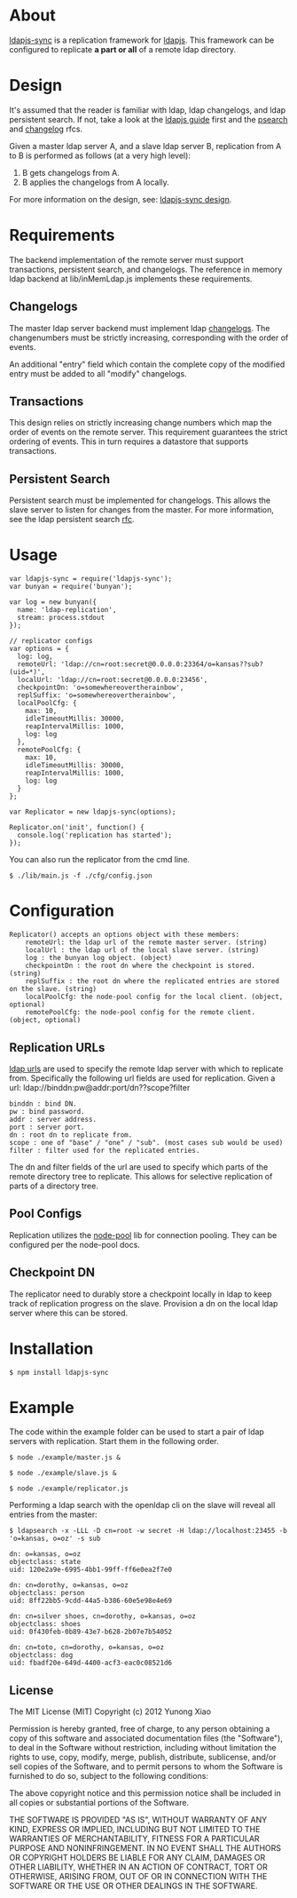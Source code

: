 # About
[ldapjs-sync](https://github.com/yunong/node-ldapjs-sync) is a replication
framework for [ldapjs](https://github.com/mcavage/node-ldapjs). This framework can be configured to replicate **a part or all** of a remote ldap directory.

# Design

It's assumed that the reader is familiar with ldap, ldap changelogs, and ldap persistent
search. If not, take a look at the [ldapjs guide](http://ldapjs.org/guide.html) first and the
[psearch](http://tools.ietf.org/id/draft-ietf-ldapext-psearch-03.txt) and
[changelog](http://tools.ietf.org/html/draft-good-ldap-changelog-04) rfcs.

Given a master ldap server A, and a slave ldap server B, replication from A to B is
performed as follows (at a very high level):

1. B gets changelogs from A.
2. B applies the changelogs from A locally.

For more information on the design, see: [ldapjs-sync design](https://github.com/yunong/node-ldapjs-sync/blob/master/DESIGN.md).

# Requirements

The backend implementation of the remote server must support transactions, persistent search, and changelogs. The reference in memory ldap backend at lib/inMemLdap.js implements these requirements.

## Changelogs

The master ldap server backend must implement ldap [changelogs](http://tools.ietf.org/html/draft-good-ldap-changelog-04).
The changenumbers must be strictly increasing, corresponding with the order of events.

An additional "entry" field which contain the complete copy of the modified entry must be added to all "modify" changelogs.

## Transactions

This design relies on strictly increasing change numbers which map the order of events on the remote server. This requirement guarantees the strict ordering of events. This in turn requires a datastore that supports transactions.

## Persistent Search

Persistent search must be implemented for changelogs. This allows the slave server to
listen for changes from the master. For more information, see the ldap persistent search
[rfc](http://tools.ietf.org/id/draft-ietf-ldapext-psearch-03.txt).

# Usage
    var ldapjs-sync = require('ldapjs-sync');
    var bunyan = require('bunyan');

    var log = new bunyan({
      name: 'ldap-replication',
      stream: process.stdout
    });

    // replicator configs
    var options = {
      log: log,
      remoteUrl: 'ldap://cn=root:secret@0.0.0.0:23364/o=kansas??sub?(uid=*)',
      localUrl: 'ldap://cn=root:secret@0.0.0.0:23456',
      checkpointDn: 'o=somewhereovertherainbow',
      replSuffix: 'o=somewhereovertherainbow',
      localPoolCfg: {
        max: 10,
        idleTimeoutMillis: 30000,
        reapIntervalMillis: 1000,
        log: log
      },
      remotePoolCfg: {
        max: 10,
        idleTimeoutMillis: 30000,
        reapIntervalMillis: 1000,
        log: log
      }
    };

    var Replicator = new ldapjs-sync(options);

    Replicator.on('init', function() {
      console.log('replication has started');
    });

You can also run the replicator from the cmd line.

    $ ./lib/main.js -f ./cfg/config.json

# Configuration

    Replicator() accepts an options object with these members:
        remoteUrl: the ldap url of the remote master server. (string)
        localUrl : the ldap url of the local slave server. (string)
        log : the bunyan log object. (object)
        checkpointDn : the root dn where the checkpoint is stored. (string)
        replSuffix : the root dn where the replicated entries are stored on the slave. (string)
        localPoolCfg: the node-pool config for the local client. (object, optional)
        remotePoolCfg: the node-pool config for the remote client. (object, optional)

## Replication URLs

[ldap urls](http://www.ietf.org/rfc/rfc2255.txt) are used to specify the remote ldap server
with which to replicate from. Specifically the following url fields are used for
replication. Given a url:
    ldap://binddn:pw@addr:port/dn??scope?filter

    binddn : bind DN.
    pw : bind password.
    addr : server address.
    port : server port.
    dn : root dn to replicate from.
    scope : one of "base" / "one" / "sub". (most cases sub would be used)
    filter : filter used for the replicated entries.

The dn and filter fields of the url are used to specify which parts of the remote
directory tree to replicate. This allows for selective replication of parts of a
directory tree.

## Pool Configs

Replication utilizes the [node-pool](https://github.com/coopernurse/node-pool) lib for
connection pooling. They can be configured per the node-pool docs.

## Checkpoint DN

The replicator need to durably store a checkpoint locally in ldap to keep track of
replication progress on the slave. Provision a dn on the local ldap server where this can
be stored.

# Installation

    $ npm install ldapjs-sync

# Example

The code within the example folder can be used to start a pair of ldap servers with
replication. Start them in the following order.

    $ node ./example/master.js &

    $ node ./example/slave.js &

    $ node ./example/replicator.js

Performing a ldap search with the openldap cli on the slave will reveal all entries from
the master:

    $ ldapsearch -x -LLL -D cn=root -w secret -H ldap://localhost:23455 -b 'o=kansas, o=oz' -s sub

    dn: o=kansas, o=oz
    objectclass: state
    uid: 120e2a9e-6995-4bb1-99ff-ff6e0ea2f7e0

    dn: cn=dorothy, o=kansas, o=oz
    objectclass: person
    uid: 8ff22bb5-9cdd-44a5-b386-60e5e98e4e69

    dn: cn=silver shoes, cn=dorothy, o=kansas, o=oz
    objectclass: shoes
    uid: 0f430feb-0b89-43e7-b628-2b07e7b54052

    dn: cn=toto, cn=dorothy, o=kansas, o=oz
    objectclass: dog
    uid: fbadf20e-649d-4400-acf3-eac0c08521d6

## License

The MIT License (MIT)
Copyright (c) 2012 Yunong Xiao

Permission is hereby granted, free of charge, to any person obtaining a copy of
this software and associated documentation files (the "Software"), to deal in
the Software without restriction, including without limitation the rights to
use, copy, modify, merge, publish, distribute, sublicense, and/or sell copies of
the Software, and to permit persons to whom the Software is furnished to do so,
subject to the following conditions:

The above copyright notice and this permission notice shall be included in all
copies or substantial portions of the Software.

THE SOFTWARE IS PROVIDED "AS IS", WITHOUT WARRANTY OF ANY KIND, EXPRESS OR
IMPLIED, INCLUDING BUT NOT LIMITED TO THE WARRANTIES OF MERCHANTABILITY,
FITNESS FOR A PARTICULAR PURPOSE AND NONINFRINGEMENT. IN NO EVENT SHALL THE
AUTHORS OR COPYRIGHT HOLDERS BE LIABLE FOR ANY CLAIM, DAMAGES OR OTHER
LIABILITY, WHETHER IN AN ACTION OF CONTRACT, TORT OR OTHERWISE, ARISING FROM,
OUT OF OR IN CONNECTION WITH THE SOFTWARE OR THE USE OR OTHER DEALINGS IN THE
SOFTWARE.